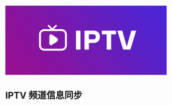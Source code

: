 

![封面](https://raw.githubusercontent.com/Alano-i/Plugins/refs/heads/main/NH-Plugins/iptv_monitor/iptv.jpg)

# IPTV 频道信息同步
